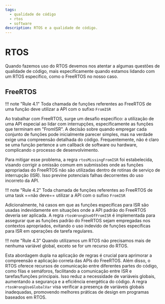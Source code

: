 ```yaml
---
tags:
  - qualidade de código
  - rtos
  - software
description: RTOS e a qualidade de código.
--- 
```


# RTOS

Quando fazemos uso do RTOS devemos nos atentar a algumas questões de qualidade de código, mais especificamente quando estamos lidando com um RTOS específico, como o FreeRTOS no nosso caso.

## FreeRTOS

!!! note "Rule 4.1"
    Toda chamada de funções referentes ao FreeRTOS de uma função deve utilizar a API com o sufixo `FromISR`

Ao trabalhar com FreeRTOS, surge um desafio específico: a utilização de uma API especial ao lidar com interrupções, especificamente as funções que terminam em "FromISR". A decisão sobre quando empregar cada conjunto de funções pode inicialmente parecer simples, mas na verdade exige uma compreensão detalhada do código. Frequentemente, não é claro se uma função pertence a um callback de software ou hardware, complicando o processo de desenvolvimento.

Para mitigar esse problema, a regra `rtosMissingFromISR` foi estabelecida, visando corrigir a omissão comum em submissões onde as funções apropriadas do FreeRTOS não são utilizadas dentro de rotinas de serviço de interrupção (ISR). Isso previne potenciais falhas decorrentes do uso incorreto da API.

!!! note "Rule 4.2"
    Toda chamada de funções referentes ao FreeRTOS de uma task ==não deve== utilizar a API com o sufixo `FromISR`

Adicionalmente, há casos em que as funções específicas para ISR são usadas indevidamente em situações onde a API padrão do FreeRTOS deveria ser aplicada. A regra `rtosWrongUseOfFromISR` é implementada para assegurar que as funções padrão do FreeRTOS sejam empregadas nos contextos apropriados, evitando o uso indevido de funções específicas para ISR em operações de tarefa regulares.

!!! note "Rule 4.3"
    Quando utilizamos um RTOS não precisamos mais de nenhuma variável global, exceto se for um recurso do RTOS.
    
Esta abordagem dupla na aplicação de regras é crucial para aprimorar a compreensão e aplicação correta das APIs do FreeRTOS. Além disso, o RTOS oferece recursos de comunicação entre diferentes partes do código, como filas e semáforos, facilitando a comunicação entre ISR e tarefas/funções principais. Isso reduz a necessidade de variáveis globais, aumentando a segurança e a eficiência energética do código. A regra `rtosWrongUseGlobalVar` visa verificar a presença de variáveis globais inadequadas, promovendo melhores práticas de design em programas baseados em RTOS.
